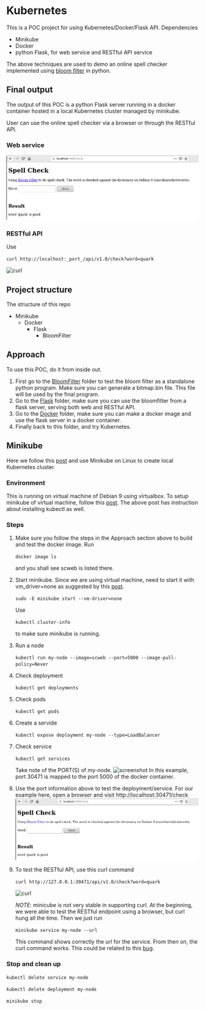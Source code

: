 # Kubernetes

This is a POC project for using Kubernetes/Docker/Flask API. Dependencies
* Minikube
* Docker
* python Flask, for web service and RESTful API service

The above techniques are used to demo an online spell checker 
implemented using [bloom filter](Minikube/Docker/Flask/BloomFilter/README.md) in python.

## Final output
The output of this POC is a python Flask server running in a docker container hosted in a local
Kubernetes cluster managed by minikube.

User can use the online spell checker via a browser or through the RESTful API.

### Web service 
![web](Minikube/Docker/Flask/images/SpellCheck.png)
### RESTful API
Use 

```curl http://localhost:_port_/api/v1.0/check?word=quark```

![curl](images/minikube_curl.png)

## Project structure 
The structure of this repo
* Minikube
    * Docker
        * Flask
            * BloomFilter
            
## Approach
To use this POC, do it from inside out. 
1. First go to the [BloomFilter](Minikube/Docker/Flask/BloomFilter) folder to test the bloom filter as a standalone python program. 
Make sure you can generate a bitmap.bin file. This file will be used by the final program.
2. Go to the [Flask](Minikube/Docker/Flask) folder, make sure you can use the bloomfilter from a flask server, serving both
web and RESTful API.
3. Go to the [Docker](Minikube/Docker) folder, make sure you can make a docker image and use the flask server in a docker container.
4. Finally back to this folder, and try Kubernetes.

## Minikube
Here we follow this [post](https://linuxhint.com/kubernetes-getting-started/) and use Minikube on Linux to create
local Kubernetes cluster.

### Environment
This is running on virtual machine of Debian 9 using virtualbox. To setup minikube of virtual machine, follow this
[post](https://medium.com/@vovaprivalov/setup-minikube-on-virtualbox-7cba363ca3bc). The above post has instruction about
installing kubectl as well. 

### Steps
1. Make sure you follow the steps in the Approach section above to build and test the docker image. 
Run 

    ```docker image ls```

    and you shall see scweb is listed there.
2. Start minikube. Since we are using virtual machine, need to start it with vm_driver=none as suggested by 
this [post](https://medium.com/@vovaprivalov/setup-minikube-on-virtualbox-7cba363ca3bc).

    ```sudo -E minikube start --vm-driver=none```

    Use 
    
    ```kubectl cluster-info``` 
    
    to make sure minikube is running.
3. Run a node 
    
    ```kubectl run my-node --image=scweb --port=5000 --image-pull-policy=Never```
4. Check deployment 

    ```kubectl get deployments```
5. Check pods 

    ```kubectl get pods```
6. Create a servide 

    ```kubectl expose deployment my-node --type=LoadBalancer```
7. Check service 
    
    ```kubectl get services``` 
    
    Take note of the PORT(S) of my-node. 
![screenshot](images/ports.png)
    In this example, port 30471 is mapped to the port 5000 of the docker container. 
8. Use the port information above to test the deployment/service. 
For our example here, open a browser and visit http://localhost:30471/check
    ![web](Minikube/Docker/Flask/images/SpellCheck.png)
9. To test the RESTful API, use this curl command

    ```curl http://127.0.0.1:30471/api/v1.0/check?word=quark```
    
    ![curl](images/minikube_curl.png)

    _NOTE_: minicube is not very stable in supporting curl. At the beginning, we
were able to test the RESTful endpoint using a browser, but curl hung all the time.
Then we just run 

    ```minikube service my-node --url``` 

    This command shows correctly the url for the service. From then on, the curl command works.
This could be related to this [bug](https://github.com/kubernetes/minikube/issues/1419).

### Stop and clean up
```kubectl delete service my-node```

```kubectl delete deployment my-node```

```minikube stop```
            
 